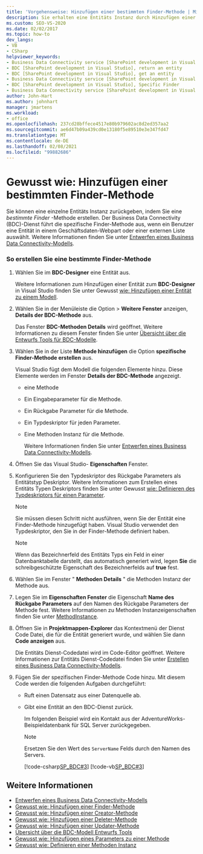 ```yaml
---
title: 'Vorgehensweise: Hinzufügen einer bestimmten Finder-Methode | Microsoft-Dokumentation'
description: Sie erhalten eine Entitäts Instanz durch Hinzufügen einer Finder-Methode. Der BDC-Dienst ruft die-Methode auf, wenn ein Benutzer eine Entität in einem Geschäftsdaten-Webpart oder einer externen Liste auswählt.
ms.custom: SEO-VS-2020
ms.date: 02/02/2017
ms.topic: how-to
dev_langs:
- VB
- CSharp
helpviewer_keywords:
- Business Data Connectivity service [SharePoint development in Visual Studio], Specific Finder
- BDC [SharePoint development in Visual Studio], return an entity
- BDC [SharePoint development in Visual Studio], get an entity
- Business Data Connectivity service [SharePoint development in Visual Studio], return an entity
- BDC [SharePoint development in Visual Studio], Specific Finder
- Business Data Connectivity service [SharePoint development in Visual Studio], get an entity
author: John-Hart
ms.author: johnhart
manager: jmartens
ms.workload:
- office
ms.openlocfilehash: 237cd28bffece4517e80b979602ac8d2ed357aa2
ms.sourcegitcommit: ae6d47b09a439cd0e13180f5e89510e3e347fd47
ms.translationtype: MT
ms.contentlocale: de-DE
ms.lasthandoff: 02/08/2021
ms.locfileid: "99882686"
---
```

# <a name="how-to-add-a-specific-finder-method"></a>Gewusst wie: Hinzufügen einer bestimmten Finder-Methode
  Sie können eine einzelne Entitäts Instanz zurückgeben, indem Sie eine *bestimmte Finder* -Methode erstellen. Der Business Data Connectivity (BDC)-Dienst führt die spezifische Finder-Methode aus, wenn ein Benutzer eine Entität in einem Geschäftsdaten-Webpart oder einer externen Liste auswählt. Weitere Informationen finden Sie unter [Entwerfen eines Business Data Connectivity-Modells](../sharepoint/designing-a-business-data-connectivity-model.md).

### <a name="to-create-a-specific-finder-method"></a>So erstellen Sie eine bestimmte Finder-Methode

1. Wählen Sie im **BDC-Designer** eine Entität aus.

    Weitere Informationen zum Hinzufügen einer Entität zum **BDC-Designer** in Visual Studio finden Sie unter Gewusst [wie: Hinzufügen einer Entität zu einem Modell](../sharepoint/how-to-add-an-entity-to-a-model.md).

2. Wählen Sie in der Menüleiste die Option  >  **Weitere Fenster** anzeigen, **Details der BDC-Methode** aus.

    Das Fenster **BDC-Methoden Details** wird geöffnet. Weitere Informationen zu diesem Fenster finden Sie unter [Übersicht über die Entwurfs Tools für BDC-Modelle](../sharepoint/bdc-model-design-tools-overview.md).

3. Wählen Sie in der Liste **Methode hinzufügen** die Option **spezifische Finder-Methode erstellen** aus.

    Visual Studio fügt dem Modell die folgenden Elemente hinzu. Diese Elemente werden im Fenster **Details der BDC-Methode** angezeigt.

   - eine Methode

   - Ein Eingabeparameter für die Methode.

   - Ein Rückgabe Parameter für die Methode.

   - Ein Typdeskriptor für jeden Parameter.

   - Eine Methoden Instanz für die Methode.

     Weitere Informationen finden Sie unter [Entwerfen eines Business Data Connectivity-Modells](../sharepoint/designing-a-business-data-connectivity-model.md).

4. Öffnen Sie das Visual Studio- **Eigenschaften** Fenster.

5. Konfigurieren Sie den Typdeskriptor des Rückgabe Parameters als Entitätstyp Deskriptor. Weitere Informationen zum Erstellen eines Entitäts Typen Deskriptors finden Sie unter Gewusst [wie: Definieren des Typdeskriptors für einen Parameter](../sharepoint/how-to-define-the-type-descriptor-of-a-parameter.md).

   > [!NOTE]
   > Sie müssen diesen Schritt nicht ausführen, wenn Sie der Entität eine Finder-Methode hinzugefügt haben. Visual Studio verwendet den Typdeskriptor, den Sie in der Finder-Methode definiert haben.

   > [!NOTE]
   > Wenn das Bezeichnerfeld des Entitäts Typs ein Feld in einer Datenbanktabelle darstellt, das automatisch generiert wird, legen **Sie** die schreibgeschützte Eigenschaft des Bezeichnerfelds auf **true** fest.

6. Wählen Sie im Fenster " **Methoden Details** " die Methoden Instanz der Methode aus.

7. Legen Sie im **Eigenschaften Fenster** die Eigenschaft **Name des Rückgabe Parameters** auf den Namen des Rückgabe Parameters der Methode fest. Weitere Informationen zu Methoden Instanzeigenschaften finden Sie unter [MethodInstance](/previous-versions/office/developer/sharepoint-2010/ee556838(v=office.14)).

8. Öffnen Sie in **Projektmappen-Explorer** das Kontextmenü der Dienst Code Datei, die für die Entität generiert wurde, und wählen Sie dann **Code anzeigen** aus.

    Die Entitäts Dienst-Codedatei wird im Code-Editor geöffnet. Weitere Informationen zur Entitäts Dienst-Codedatei finden Sie unter [Erstellen eines Business Data Connectivity-Modells](../sharepoint/creating-a-business-data-connectivity-model.md).

9. Fügen Sie der spezifischen Finder-Methode Code hinzu. Mit diesem Code werden die folgenden Aufgaben durchgeführt:

   - Ruft einen Datensatz aus einer Datenquelle ab.

   - Gibt eine Entität an den BDC-Dienst zurück.

     Im folgenden Beispiel wird ein Kontakt aus der AdventureWorks-Beispieldatenbank für SQL Server zurückgegeben.

     > [!NOTE]
     > Ersetzen Sie den Wert des `ServerName` Felds durch den Namen des Servers.

     [!code-csharp[SP_BDC#3](../sharepoint/codesnippet/CSharp/SP_BDC/bdcmodel1/contactservice.cs#3)]
     [!code-vb[SP_BDC#3](../sharepoint/codesnippet/VisualBasic/sp_bdc/bdcmodel1/contactservice.vb#3)]

## <a name="see-also"></a>Weitere Informationen
- [Entwerfen eines Business Data Connectivity-Modells](../sharepoint/designing-a-business-data-connectivity-model.md)
- [Gewusst wie: Hinzufügen einer Finder-Methode](../sharepoint/how-to-add-a-finder-method.md)
- [Gewusst wie: Hinzufügen einer Creator-Methode](../sharepoint/how-to-add-a-creator-method.md)
- [Gewusst wie: Hinzufügen einer Deleter-Methode](../sharepoint/how-to-add-a-deleter-method.md)
- [Gewusst wie: Hinzufügen einer Updater-Methode](../sharepoint/how-to-add-an-updater-method.md)
- [Übersicht über die BDC-Modell Entwurfs Tools](../sharepoint/bdc-model-design-tools-overview.md)
- [Gewusst wie: Hinzufügen eines Parameters zu einer Methode](../sharepoint/how-to-add-a-parameter-to-a-method.md)
- [Gewusst wie: Definieren einer Methoden Instanz](../sharepoint/how-to-define-a-method-instance.md)
